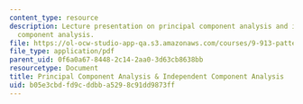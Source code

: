 ```yaml
---
content_type: resource
description: Lecture presentation on principal component analysis and independent
  component analysis.
file: https://ol-ocw-studio-app-qa.s3.amazonaws.com/courses/9-913-pattern-recognition-for-machine-vision-fall-2004/b05e3cbdfd9cddbba5298c91dd9873ff_class_4_part_2.pdf
file_type: application/pdf
parent_uid: 0f6a0a67-8448-2c14-2aa0-3d63cb8638bb
resourcetype: Document
title: Principal Component Analysis & Independent Component Analysis
uid: b05e3cbd-fd9c-ddbb-a529-8c91dd9873ff
---
```

